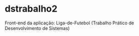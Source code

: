 # dstrabalho2
Front-end da aplicação: Liga-de-Futebol (Trabalho Prático de Desenvolvimento de Sistemas) 
